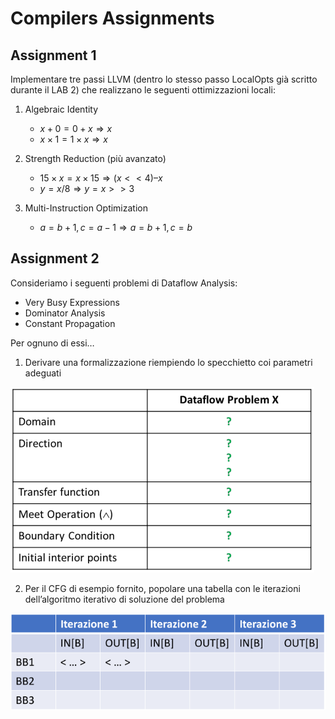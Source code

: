 # Compilers Assignments
## Assignment 1
Implementare tre passi LLVM (dentro lo stesso passo LocalOpts già scritto durante il LAB 2) che realizzano le seguenti ottimizzazioni locali:
 
 1. Algebraic Identity
    - $x + 0 = 0 + x \Rightarrow x$
    - $x \times 1 = 1 \times x \Rightarrow x$

 2. Strength Reduction (più avanzato)
    - $15 \times x = x \times 15 \Rightarrow (x << 4) – x$
    - $y = x / 8 ⇒ y = x >> 3$

 3. Multi-Instruction Optimization	
    - $a = b + 1, c = a − 1 ⇒ a = b + 1, c = b$

## Assignment 2
Consideriamo i seguenti problemi di Dataflow Analysis:
 - Very Busy Expressions 
 - Dominator Analysis
 - Constant Propagation

Per ognuno di essi…
 1. Derivare una formalizzazione riempiendo lo specchietto coi parametri adeguati

 ![plot](./assets/second_assignment/formalization.png)

 2. Per il CFG di esempio fornito, popolare una tabella con le iterazioni dell’algoritmo iterativo di soluzione del problema

 ![plot](./assets/second_assignment/iteration_table.png)
